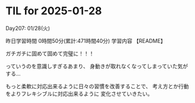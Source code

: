 # TIL for 2025-01-28
Day207: 01/28(火)

昨日学習時間 0時間50分(累計:471時間40分)
学習内容 【README】

ガチガチに固めて固めて完璧に！！！

っていうのを意識しすぎるあまり、
身動きが取れなくなってしまっていた気がする…

もっと柔軟に対応出来るように日々の習慣を改善することで、
考え方とか行動をよりフレキシブルに対応出来るように
変化させていきたい。